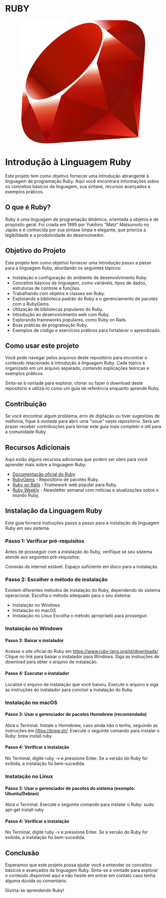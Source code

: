 # RUBY
<p align="center">
    <img height="400" width="400" src="assets/ruby.png">
</p>

# Introdução à Linguagem Ruby

Este projeto tem como objetivo fornecer uma introdução abrangente à linguagem de programação Ruby. Aqui você encontrará informações sobre os conceitos básicos da linguagem, sua sintaxe, recursos avançados e exemplos práticos.

## O que é Ruby?

Ruby é uma linguagem de programação dinâmica, orientada a objetos e de propósito geral. Foi criada em 1995 por Yukihiro "Matz" Matsumoto no Japão e é conhecida por sua sintaxe limpa e elegante, que prioriza a legibilidade e a produtividade do desenvolvedor.

## Objetivo do Projeto

Este projeto tem como objetivo fornecer uma introdução passo a passo para a linguagem Ruby, abordando os seguintes tópicos:

- Instalação e configuração do ambiente de desenvolvimento Ruby.
- Conceitos básicos da linguagem, como variáveis, tipos de dados, estruturas de controle e funções.
- Trabalhando com objetos e classes em Ruby.
- Explorando a biblioteca padrão do Ruby e o gerenciamento de pacotes com o RubyGems.
- Utilização de bibliotecas populares do Ruby.
- Introdução ao desenvolvimento web com Ruby.
- Explorando frameworks populares, como Ruby on Rails.
- Boas práticas de programação Ruby.
- Exemplos de código e exercícios práticos para fortalecer o aprendizado.

## Como usar este projeto

Você pode navegar pelos arquivos deste repositório para encontrar o conteúdo relacionado à introdução à linguagem Ruby. Cada tópico é organizado em um arquivo separado, contendo explicações teóricas e exemplos práticos.

Sinta-se à vontade para explorar, clonar ou fazer o download deste repositório e utilizá-lo como um guia de referência enquanto aprende Ruby.

## Contribuição

Se você encontrar algum problema, erro de digitação ou tiver sugestões de melhoria, fique à vontade para abrir uma "issue" neste repositório. Será um prazer receber contribuições para tornar este guia mais completo e útil para a comunidade Ruby.

## Recursos Adicionais

Aqui estão alguns recursos adicionais que podem ser úteis para você aprender mais sobre a linguagem Ruby:

- [Documentação oficial do Ruby](https://www.ruby-lang.org/pt/documentation/)
- [RubyGems](https://rubygems.org/) - Repositório de pacotes Ruby.
- [Ruby on Rails](https://rubyonrails.org/) - Framework web popular para Ruby.
- [Ruby Weekly](https://rubyweekly.com/) - Newsletter semanal com notícias e atualizações sobre o mundo Ruby.

## Instalação da Linguagem Ruby

Este guia fornece instruções passo a passo para a instalação da linguagem Ruby em seu sistema.

### Passo 1: Verificar pré-requisitos

Antes de prosseguir com a instalação do Ruby, verifique se seu sistema atende aos seguintes pré-requisitos:

Conexão de internet estável.
Espaço suficiente em disco para a instalação.

### Passo 2: Escolher o método de instalação

Existem diferentes métodos de instalação do Ruby, dependendo do sistema operacional. Escolha o método adequado para o seu sistema:

- Instalação no Windows
- Instalação no macOS
- Instalação no Linux
Escolha o método apropriado para prosseguir.

### Instalação no Windows

#### Passo 3: Baixar o instalador

Acesse o site oficial do Ruby em https://www.ruby-lang.org/pt/downloads/
Clique no link para baixar o instalador para Windows.
Siga as instruções de download para obter o arquivo de instalação.

#### Passo 4: Executar o instalador

Localize o arquivo de instalação que você baixou.
Execute o arquivo e siga as instruções do instalador para concluir a instalação do Ruby.

### Instalação no macOS

#### Passo 3: Usar o gerenciador de pacotes Homebrew (recomendado)

Abra o Terminal.
Instale o Homebrew, caso ainda não o tenha, seguindo as instruções em https://brew.sh/.
Execute o seguinte comando para instalar o Ruby: brew install ruby
#### Passo 4: Verificar a instalação

No Terminal, digite ruby -v e pressione Enter.
Se a versão do Ruby for exibida, a instalação foi bem-sucedida.

### Instalação no Linux

#### Passo 3: Usar o gerenciador de pacotes do sistema (exemplo: Ubuntu/Debian)

Abra o Terminal.
Execute o seguinte comando para instalar o Ruby: sudo apt-get install ruby

#### Passo 4: Verificar a instalação

No Terminal, digite ruby -v e pressione Enter.
Se a versão do Ruby for exibida, a instalação foi bem-sucedida.

## Conclusão

Esperamos que este projeto possa ajudar você a entender os conceitos básicos e avançados da linguagem Ruby. Sinta-se à vontade para explorar o conteúdo disponível aqui e não hesite em entrar em contato caso tenha alguma dúvida ou comentário.

Divirta-se aprendendo Ruby!

